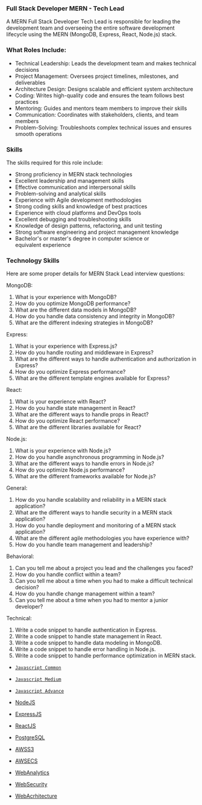 ### Full Stack Developer MERN - Tech Lead
A MERN Full Stack Developer Tech Lead is responsible for leading the development team and overseeing the entire software development lifecycle using the MERN (MongoDB, Express, React, Node.js) stack.

### What Roles Include:
- Technical Leadership: Leads the development team and makes technical decisions
- Project Management: Oversees project timelines, milestones, and deliverables
- Architecture Design: Designs scalable and efficient system architecture
- Coding: Writes high-quality code and ensures the team follows best practices
- Mentoring: Guides and mentors team members to improve their skills
- Communication: Coordinates with stakeholders, clients, and team members
- Problem-Solving: Troubleshoots complex technical issues and ensures smooth operations

### Skills
The skills required for this role include:

- Strong proficiency in MERN stack technologies
- Excellent leadership and management skills
- Effective communication and interpersonal skills
- Problem-solving and analytical skills
- Experience with Agile development methodologies
- Strong coding skills and knowledge of best practices
- Experience with cloud platforms and DevOps tools
- Excellent debugging and troubleshooting skills
- Knowledge of design patterns, refactoring, and unit testing
- Strong software engineering and project management knowledge
- Bachelor's or master's degree in computer science or equivalent experience

### Technology Skills
Here are some proper details for MERN Stack Lead interview questions:

MongoDB:

1. What is your experience with MongoDB?
2. How do you optimize MongoDB performance?
3. What are the different data models in MongoDB?
4. How do you handle data consistency and integrity in MongoDB?
5. What are the different indexing strategies in MongoDB?

Express:

1. What is your experience with Express.js?
2. How do you handle routing and middleware in Express?
3. What are the different ways to handle authentication and authorization in Express?
4. How do you optimize Express performance?
5. What are the different template engines available for Express?

React:

1. What is your experience with React?
2. How do you handle state management in React?
3. What are the different ways to handle props in React?
4. How do you optimize React performance?
5. What are the different libraries available for React?

Node.js:

1. What is your experience with Node.js?
2. How do you handle asynchronous programming in Node.js?
3. What are the different ways to handle errors in Node.js?
4. How do you optimize Node.js performance?
5. What are the different frameworks available for Node.js?

General:

1. How do you handle scalability and reliability in a MERN stack application?
2. What are the different ways to handle security in a MERN stack application?
3. How do you handle deployment and monitoring of a MERN stack application?
4. What are the different agile methodologies you have experience with?
5. How do you handle team management and leadership?

Behavioral:

1. Can you tell me about a project you lead and the challenges you faced?
2. How do you handle conflict within a team?
3. Can you tell me about a time when you had to make a difficult technical decision?
4. How do you handle change management within a team?
5. Can you tell me about a time when you had to mentor a junior developer?

Technical:

1. Write a code snippet to handle authentication in Express.
2. Write a code snippet to handle state management in React.
3. Write a code snippet to handle data modeling in MongoDB.
4. Write a code snippet to handle error handling in Node.js.
5. Write a code snippet to handle performance optimization in MERN stack.



- [`Javascript Common`](https://github.com/rohit33178/tech-lead/blob/main/interview/javascript-common.md)

- [`Javascript Medium`](https://github.com/rohit33178/tech-lead/blob/main/interview/javascript-medium.md)

- [`Javascript Advance`](https://github.com/rohit33178/tech-lead/blob/main/interview/javascript-advance.md)

- [NodeJS](https://github.com/rohit33178/tech-lead/blob/main/interview/node-js.md)

- [ExpressJS](https://github.com/rohit33178/tech-lead/blob/main/interview/express-js.md)

- [ReactJS](https://github.com/rohit33178/tech-lead/blob/main/interview/react-js.md)

- [PostgreSQL](https://github.com/rohit33178/tech-lead/blob/main/interview/postgre-SQL.md)

- [AWSS3](https://github.com/rohit33178/tech-lead/blob/main/interview/AWS-S3.md)

- [AWSECS](https://github.com/rohit33178/tech-lead/blob/main/interview/AWS-ECS.md)

- [WebAnalytics](https://github.com/rohit33178/tech-lead/blob/main/interview/web-analysis.md)

- [WebSecurity](https://github.com/rohit33178/tech-lead/blob/main/interview/web-security.md)

- [WebAcrhitecture](https://github.com/rohit33178/tech-lead/blob/main/interview/web-architecture.md)